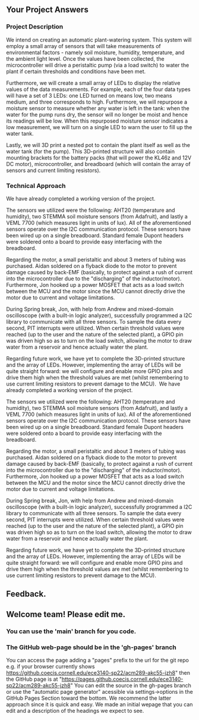 ## Your Project Answers

### Project Description

We intend on creating an automatic plant-watering system. This system will employ a small array of sensors that will take measurements of environmental factors - namely soil moisture, humidity, temperature, and the ambient light level. Once the values have been collected, the microcontroller will drive a peristaltic pump (via a load switch) to water the plant if certain thresholds and conditions have been met. 

Furthermore, we will create a small array of LEDs to display the relative values of the data measurements. For example, each of the four data types will have a set of 3 LEDs: one LED turned on means low, two means medium, and three corresponds to high. Furthermore, we will repurpose a moisture sensor to measure whether any water is left in the tank: when the water for the pump runs dry, the sensor will no longer be moist and hence its readings will be low. When this repurposed moisture sensor indicates a low measurement, we will turn on a single LED to warn the user to fill up the water tank. 

Lastly, we will 3D print a nested pot to contain the plant itself as well as the water tank (for the pump). This 3D-printed structure will also contain mounting brackets for the battery packs (that will power the KL46z and 12V DC motor), microcontroller, and breadboard (which will contain the array of sensors and current limiting resistors). 
### Technical Approach

We have already completed a working version of the project.

The sensors we utilized were the following: AHT20 (temperature and humidity), two STEMMA soil moisture sensors (from Adafruit), and lastly a VEML 7700 (which measures light in units of lux). All of the aforementioned sensors operate over the I2C communication protocol. These sensors have been wired up on a single breadboard. Standard female Dupont headers were soldered onto a board to provide easy interfacing with the breadboard. 

Regarding the motor, a small peristaltic and about 3 meters of tubing was purchased. Aidan soldered on a flyback diode to the motor to prevent damage caused by back-EMF (basically, to protect against a rush of current into the microcontroller due to the "discharging" of the inductor/motor). Furthermore, Jon hooked up a power MOSFET that acts as a load switch between the MCU and the motor since the MCU cannot directly drive the motor due to current and voltage limitations. 

During Spring break, Jon, with help from Andrew and mixed-domain oscilloscope (with a built-in logic analyzer), successfully programmed a I2C library to communicate with all three sensors. To sample the data every second, PIT interrupts were utilized. When certain threshold values were reached (up to the user and the nature of the selected plant), a GPIO pin was driven high so as to turn on the load switch, allowing the motor to draw water from a reservoir and hence actually water the plant.

Regarding future work, we have yet to complete the 3D-printed structure and the array of LEDs. However, implementing the array of LEDs will be quite straight forward: we will configure and enable more GPIO pins and drive them high when the threshold values are met (whilst remembering to use current limiting resistors to prevent damage to the MCU). 
We have already completed a working version of the project.

The sensors we utilized were the following: AHT20 (temperature and humidity), two STEMMA soil moisture sensors (from Adafruit), and lastly a VEML 7700 (which measures light in units of lux). All of the aforementioned sensors operate over the I2C communication protocol. These sensors have been wired up on a single breadboard. Standard female Dupont headers were soldered onto a board to provide easy interfacing with the breadboard. 

Regarding the motor, a small peristaltic and about 3 meters of tubing was purchased. Aidan soldered on a flyback diode to the motor to prevent damage caused by back-EMF (basically, to protect against a rush of current into the microcontroller due to the "discharging" of the inductor/motor). Furthermore, Jon hooked up a power MOSFET that acts as a load switch between the MCU and the motor since the MCU cannot directly drive the motor due to current and voltage limitations. 

During Spring break, Jon, with help from Andrew and mixed-domain oscilloscope (with a built-in logic analyzer), successfully programmed a I2C library to communicate with all three sensors. To sample the data every second, PIT interrupts were utilized. When certain threshold values were reached (up to the user and the nature of the selected plant), a GPIO pin was driven high so as to turn on the load switch, allowing the motor to draw water from a reservoir and hence actually water the plant.

Regarding future work, we have yet to complete the 3D-printed structure and the array of LEDs. However, implementing the array of LEDs will be quite straight forward: we will configure and enable more GPIO pins and drive them high when the threshold values are met (whilst remembering to use current limiting resistors to prevent damage to the MCU). 

## Feedback.

## Welcome team! Please edit me.
### You can use the 'main' branch for you code.
### The GitHub web-page should be in the 'gh-pages' branch
You can access the page adding a "pages" prefix to the url for the git repo e.g. if your browser currently shows https://github.coecis.cornell.edu/ece3140-sp22/acm289-akc55-jzh8" then the GitHub page is at "https://pages.github.coecis.cornell.edu/ece3140-sp22/acm289-akc55-jzh8" You can edit the source in the gh-pages branch or use the "automatic page generator" acessible via settings->options in the GitHub Pages Section toward the bottom. We recommend the latter approach since it is quick and easy. We made an initial wepage that you can edit and a description of the headings we expect to see.